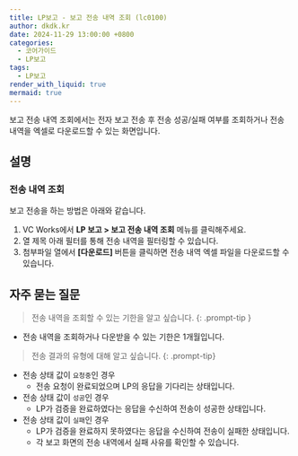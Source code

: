 ```yaml
---
title: LP보고 - 보고 전송 내역 조회 (lc0100)
author: dkdk.kr
date: 2024-11-29 13:00:00 +0800
categories:
  - 코어가이드
  - LP보고
tags:
  - LP보고
render_with_liquid: true
mermaid: true
---
```

보고 전송 내역 조회에서는 전자 보고 전송 후 전송 성공/실패 여부를 조회하거나 전송 내역을 엑셀로 다운로드할 수 있는 화면입니다.

## 설명

### 전송 내역 조회
보고 전송을 하는 방법은 아래와 같습니다.
1. VC Works에서 **LP 보고 > 보고 전송 내역 조회** 메뉴를 클릭해주세요.
2. 열 제목 아래 필터를 통해 전송 내역을 필터링할 수 있습니다.
3. 첨부파일 열에서 **[다운로드]** 버튼을 클릭하면 전송 내역 엑셀 파일을 다운로드할 수 있습니다.

## 자주 묻는 질문

> 전송 내역을 조회할 수 있는 기한을 알고 싶습니다.
> {: .prompt-tip }

- 전송 내역을 조회하거나 다운받을 수 있는 기한은 1개월입니다.


> 전송 결과의 유형에 대해 알고 싶습니다.
> {: .prompt-tip}

- 전송 상태 값이 `요청중`인 경우
	- 전송 요청이 완료되었으며 LP의 응답을 기다리는 상태입니다.
- 전송 상태 값이 `성공`인 경우
	- LP가 검증을 완료하였다는 응답을 수신하여 전송이 성공한 상태입니다.
- 전송 상태 값이 `실패`인 경우
	- LP가 검증을 완료하지 못하였다는 응답을 수신하여 전송이 실패한 상태입니다.
	- 각 보고 화면의 전송 내역에서 실패 사유를 확인할 수 있습니다.
